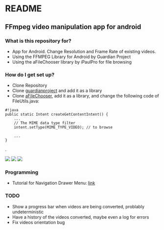# README #

## FFmpeg video manipulation app for android ##

### What is this repository for? ###

* App for Android. Change Resolution and Frame Rate of existing videos. 
* Using the FFMPEG Library for Android by Guardian Project
* Using the aFileChooser library by iPaulPro for file browsing

### How do I get set up? ###

* Clone Repository
* Clone [guardianproject](https://github.com/guardianproject/android-ffmpeg-java) and add it as a library
* Clone [aFileChooser](https://github.com/iPaulPro/aFileChooser), add it as a library, and change the following code of FileUtils.java:
```
#!java
public static Intent createGetContentIntent() {
    ...
    // The MIME data type filter
    intent.setType(MIME_TYPE_VIDEO); // to browse

    ...
}
```
.

![](https://github.com/hpimentel/Android_ffmpeg/github/Home.png)
![](https://github.com/hpimentel/Android_ffmpeg/github/Navigation.png)
![](https://github.com/hpimentel/Android_ffmpeg/github/Output.png)


### Programming ###

* Tutorial for Navigation Drawer Menu: [link](http://www.tutecentral.com/android-custom-navigation-drawer/)

### TODO ###

* Show a progress bar when videos are being converted, problably undeterministic
* Have a history of the videos converted, maybe even a log for errors
* Fix videos orientation bug
